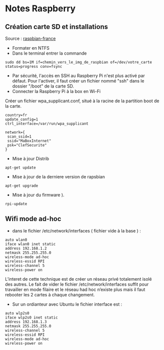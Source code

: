 # Notes Raspberry

## Création carte SD et installations
Source : [raspbian-france](https://raspbian-france.fr/creation-carte-sd-raspberry-raspbian-sous-gnulinux/)

- Formater en NTFS
- Dans le terminal entrer la commande
```console
sudo dd bs=1M if=chemin_vers_le_img_de_raspbian of=/dev/votre_carte 
status=progress conv=fsync
```
- Par sécurité, l'accès en SSH au Raspberry Pi n'est plus activé par défaut. Pour l'activer, il faut créer un fichier nommé "ssh" dans le dossier "/boot" de la carte SD. 
- Connecter la Raspberry Pi à la box en Wi-Fi

Créer un fichier wpa_supplicant.conf, situé à la racine de la partition boot de la carte.
```console
country=fr
update_config=1
ctrl_interface=/var/run/wpa_supplicant

network={
 scan_ssid=1
 ssid="MaBoxInternet"
 psk="ClefSecurite"
}
```
- Mise à jour Distrib
```console
apt-get update
```
- Mise à jour de la derniere version de rapsbian 
```console
apt-get upgrade
```
- Mise à jour du firmware ).
```console
rpi-update
```

## Wifi mode ad-hoc
- dans le fichier /etc/network/interfaces ( fichier vide à la base ) :
```console
auto wlan0 
iface wlan0 inet static
address 192.168.1.2
netmask 255.255.255.0
wireless-mode ad-hoc
wireless-essid RPI
wireless-channel 5
wireless-power on
```

L’interet de cette technique est de créer un réseau privé totalement isolé des autres. Le fait de vider le fichier /etc/network/interfaces suffit pour travailler en mode filaire et le réseau had hoc n’existe plus mais il faut rebooter les 2 cartes à chaque changement. 

- Sur un ordianteur avec Ubuntu le fichier interface est : 
```console
auto wlp2s0
iface wlp2s0 inet static
address 192.168.1.3
netmask 255.255.255.0
wireless-channel 5
wireless-essid RPI
wireless-mode ad-hoc
wireless-power on
```












